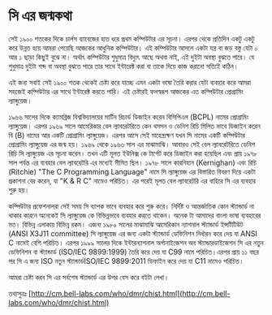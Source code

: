 # সি এর জন্মকথা

সেই ১৯০০ শতকের দিকে চার্লস ব্যাবেজের হাত ধরে প্রথম কম্পিউটার এর সূচনা। এরপর থেকে প্রতিদিন একটু একটু করে উন্নত হয়ে আমরা পেয়েছি আজকের আধুনিক কম্পিউটার। এই কম্পিউটার আসলে একটা যন্ত্র বা জড় বস্তু যেটা ০ আর ১ ছাড়া কিছুই বুঝে না। অর্থাৎ কম্পিউটার শুধুমাত্র বিদ্যুৎ আছে অথবা নাই, এই দুইটা অবস্থা বুঝতে পারে। যে শুধুমাত্র দুইটা শব্দ বা অবস্থা বুঝতে পারে তার সাথে ইন্টারেক্ট করা বা তাকে দিয়ে কাজ করানো সত্যিই কঠিন।

এই জন্য সবাই সেই ১৯০০ শতক থেকেই চেষ্টা করে যাচ্ছে এমন একটা ভাষা তৈরি করার যেটা ব্যবহার করে আমরা সহজেই কম্পিউটার এর সাথে ইন্টারেক্ট করতে পারি। এই চেষ্টারই ফলস্বরূপ আজকের এত কম্পিউটার প্রোগ্রামিং ল্যাঙ্গুয়েজ।

১৯৬৬ সালের দিকে ক্যামব্রিজ বিশ্ববিদ্যালয়ের মার্টিন রিচার্ড ডিজাইন করেন বিসিপিএল \(BCPL\) নামের প্রোগ্রামিং ল্যাঙ্গুয়েজ। এরপর ১৯৬৯ সালে আমেরিকার বেল ল্যাবরেটরিতে কেন থমসন ও ডেনিশ রিচি মিলিত ভাবে ডিজাইন করেন বি \(B\) নামের আর একটি প্রোগ্রামিং ল্যাঙ্গুয়েজ। এরপর আসে সেই মাহেন্দ্রক্ষণ যখন সি নামের একটি কম্পিউটার প্রোগ্রামিং ল্যাঙ্গুয়েজ এর জন্ম হয়। ১৯৬৯ থেকে ১৯৬৩ সাল এর মাঝামাঝি। আবারও সেই বেল ল্যাবরেটরিতে ডেনিশ রিচি সি ল্যাঙ্গুয়েজ এর সূচনা করেন। তখন এটি মূলত ইউনিক্স কে টার্গেট করে ডিজাইন করা হয়েছিল এবং প্রায় ১৯৭৮ সাল পর্যন্ত এর ব্যবহার বেল ল্যাবরেটরি এর মধ্যেই সীমিত ছিল। ১৯৭৮ সালে কারনিহান \(Kernighan\) এবং রিচি \(Ritchie\) "The C Programming Language" নামে সি ল্যাঙ্গুয়েজ এর বিস্তারিত বিবরণ দিয়ে একটা প্রকাশনা বের করেন, যা "K & R C" নামেও পরিচিত। এর পরেই মূলত বেল ল্যাবরেটরি এর বাহিরে সি এর ব্যবহার শুরু হয়।

কম্পিউটার প্রফেশনালরা সেই সময় সি ব্যাপক ভাবে ব্যবহার করে শুরু করে। নির্দিষ্ট ও আন্তর্জাতিক কোন স্ট্যান্ডার্ড না থাকার কারনে অনেকেই সি ল্যাঙ্গুয়েজ কে বিভিন্নভাবে ব্যবহার করতে থাকেন। অনেক টা আমাদের বাংলা ভাষা ব্যবহারের মত। বিভিন্ন এলাকায় বিভিন্ন রকম। এজন্য ১৯৮০ সালের মাঝামাঝি আমেরিকান ন্যাশনাল স্ট্যান্ডার্ড ইন্সটিটিউট \(ANSI X3J11 committee\) সি ল্যাঙ্গুয়েজ এর জন্য একটা স্ট্যান্ডার্ড ডেফিনিশন নির্ধারন করে দেয় যা ANSI C নামেই বেশি পরিচিত। এরপর ১৯৯৯ সালের দিকে ইন্টারন্যাশনাল অর্গানাইজেশন অব স্ট্যান্ডারডাইজেশন সি এর নতুন ডেফিনিশন বা স্ট্যান্ডার্ড \(ISO/IEC 9899:1999\) তৈরি করে দেয় যা C99 নামে পরিচিত।এরপর প্রায় ১১ বছর পর সি এ জন্য ISO নতুন স্ট্যান্ডার্ডISO/IEC 9899:2011 ডিফাইন করে দেয় যা C11 নামেও পরিচিত।

আমরা চেষ্টা করব সি এর সর্বশেষ স্ট্যান্ডার্ড এর উপর বেস করে বইটা লেখা।

তথ্যসুত্রঃ [http://cm.bell-labs.com/who/dmr/chist.html](http://cm.bell-labs.com/who/dmr/chist.html)

